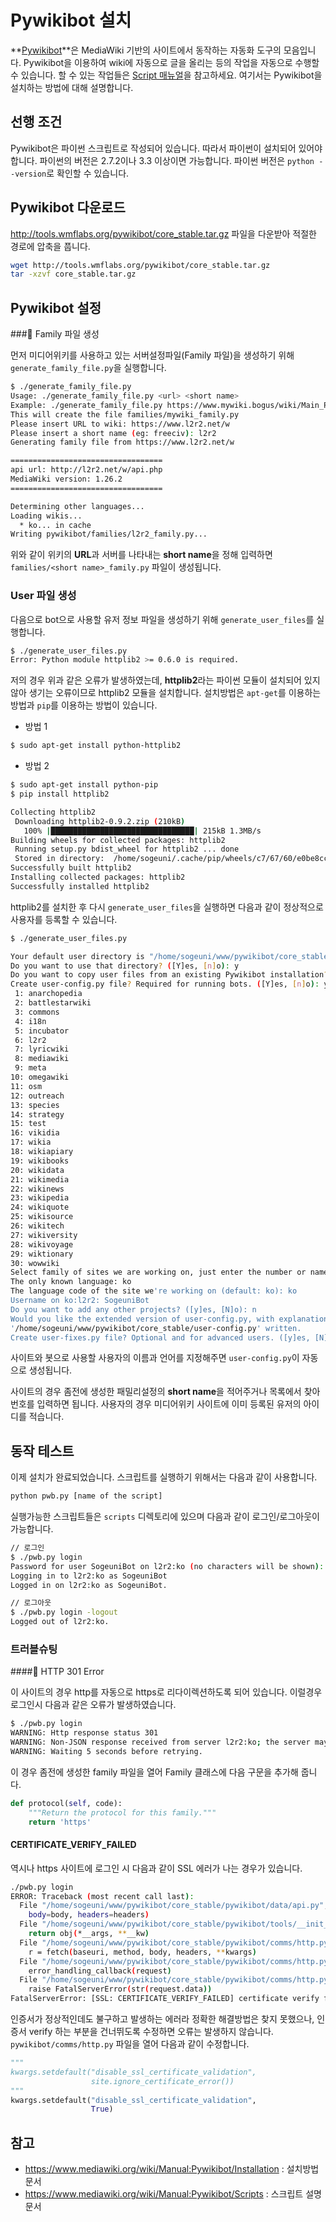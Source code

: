 # Pywikibot 설치

**[Pywikibot](https://www.mediawiki.org/wiki/Manual:Pywikibot)**은 MediaWiki 기반의 사이트에서 동작하는 자동화 도구의 모음입니다. Pywikibot을 이용하여 wiki에 자동으로 글을 올리는 등의 작업을 자동으로 수행할 수 있습니다. 할 수 있는 작업들은 [Script 매뉴얼](https://www.mediawiki.org/wiki/Manual:Pywikibot/Scripts)을 참고하세요. 여기서는 Pywikibot을 설치하는 방법에 대해 설명합니다.

## 선행 조건

Pywikibot은 파이썬 스크립트로 작성되어 있습니다. 따라서 파이썬이 설치되어 있어야 합니다. 파이썬의 버전은 2.7.2이나 3.3 이상이면 가능합니다. 파이썬 버전은 `python --version`로 확인할 수 있습니다.

## Pywikibot 다운로드

http://tools.wmflabs.org/pywikibot/core_stable.tar.gz 파일을 다운받아 적절한 경로에 압축을 풉니다.

```bash
wget http://tools.wmflabs.org/pywikibot/core_stable.tar.gz
tar -xzvf core_stable.tar.gz
```

## Pywikibot 설정

### Family 파일 생성

먼저 미디어위키를 사용하고 있는 서버설정파일(Family 파일)을 생성하기 위해 `generate_family_file.py`을 실행합니다.

```bash
$ ./generate_family_file.py 
Usage: ./generate_family_file.py <url> <short name>
Example: ./generate_family_file.py https://www.mywiki.bogus/wiki/Main_Page mywiki
This will create the file families/mywiki_family.py
Please insert URL to wiki: https://www.l2r2.net/w
Please insert a short name (eg: freeciv): l2r2
Generating family file from https://www.l2r2.net/w

==================================
api url: http://l2r2.net/w/api.php
MediaWiki version: 1.26.2
==================================

Determining other languages...
Loading wikis... 
  * ko... in cache
Writing pywikibot/families/l2r2_family.py... 
```

위와 같이 위키의 **URL**과 서버를 나타내는 **short name**을 정해 입력하면 `families/<short name>_family.py` 파일이 생성됩니다.

### User 파일 생성

다음으로 bot으로 사용할 유저 정보 파일을 생성하기 위해 `generate_user_files`를 실행합니다.

```bash
$ ./generate_user_files.py 
Error: Python module httplib2 >= 0.6.0 is required.
```

저의 경우 위과 같은 오류가 발생하였는데, **httplib2**라는 파이썬 모듈이 설치되어 있지 않아 생기는 오류이므로 httplib2 모듈을 설치합니다. 설치방법은 `apt-get`를 이용하는 방법과 `pip`를 이용하는 방법이 있습니다.

* 방법 1
 ```bash
 $ sudo apt-get install python-httplib2
 ```

* 방법 2 
 ```bash
 $ sudo apt-get install python-pip
 $ pip install httplib2

 Collecting httplib2
  Downloading httplib2-0.9.2.zip (210kB)
    100% |████████████████████████████████| 215kB 1.3MB/s 
Building wheels for collected packages: httplib2
  Running setup.py bdist_wheel for httplib2 ... done
  Stored in directory:  /home/sogeuni/.cache/pip/wheels/c7/67/60/e0be8ccfc1e08f8ff1f50d99ea5378e204580ea77b0169fb55
 Successfully built httplib2
 Installing collected packages: httplib2
 Successfully installed httplib2
 ```

httplib2를 설치한 후 다시 `generate_user_files`을 실행하면 다음과 같이 정상적으로 사용자를 등록할 수 있습니다.

```bash
$ ./generate_user_files.py 

Your default user directory is "/home/sogeuni/www/pywikibot/core_stable"
Do you want to use that directory? ([Y]es, [n]o): y
Do you want to copy user files from an existing Pywikibot installation? ([y]es, [N]o): n
Create user-config.py file? Required for running bots. ([Y]es, [n]o): y
 1: anarchopedia
 2: battlestarwiki
 3: commons
 4: i18n
 5: incubator
 6: l2r2
 7: lyricwiki
 8: mediawiki
 9: meta
10: omegawiki
11: osm
12: outreach
13: species
14: strategy
15: test
16: vikidia
17: wikia
18: wikiapiary
19: wikibooks
20: wikidata
21: wikimedia
22: wikinews
23: wikipedia
24: wikiquote
25: wikisource
26: wikitech
27: wikiversity
28: wikivoyage
29: wiktionary
30: wowwiki
Select family of sites we are working on, just enter the number or name (default: wikipedia): 6
The only known language: ko
The language code of the site we're working on (default: ko): ko
Username on ko:l2r2: SogeuniBot
Do you want to add any other projects? ([y]es, [N]o): n
Would you like the extended version of user-config.py, with explanations included? ([Y]es, [n]o): n
'/home/sogeuni/www/pywikibot/core_stable/user-config.py' written.
Create user-fixes.py file? Optional and for advanced users. ([y]es, [N]o): n
```

사이트와 봇으로 사용할 사용자의 이름과 언어를 지정해주면 `user-config.py`이 자동으로 생성됩니다.

사이트의 경우 좀전에 생성한 패밀리설정의 **short name**을 적어주거나 목록에서 찾아 번호를 입력하면 됩니다. 사용자의 경우 미디어위키 사이트에 이미 등록된 유저의 아이디를 적습니다.

## 동작 테스트

이제 설치가 완료되었습니다. 스크립트를 실행하기 위해서는 다음과 같이 사용합니다.

```bash
python pwb.py [name of the script]
```

실행가능한 스크립트들은 `scripts` 디렉토리에 있으며 다음과 같이 로그인/로그아웃이 가능합니다.

```bash
// 로그인
$ ./pwb.py login
Password for user SogeuniBot on l2r2:ko (no characters will be shown): 
Logging in to l2r2:ko as SogeuniBot
Logged in on l2r2:ko as SogeuniBot.

// 로그아웃
$ ./pwb.py login -logout
Logged out of l2r2:ko.
```

### 트러블슈팅

#### HTTP 301 Error

이 사이트의 경우 http를 자동으로 https로 리다이렉션하도록 되어 있습니다. 이럴경우 로그인시 다음과 같은 오류가 발생하였습니다.

```bash
$ ./pwb.py login
WARNING: Http response status 301
WARNING: Non-JSON response received from server l2r2:ko; the server may be down.
WARNING: Waiting 5 seconds before retrying.
```

이 경우 좀전에 생성한 family 파일을 열어 Family 클래스에 다음 구문을 추가해 줍니다.

```python
def protocol(self, code):
    """Return the protocol for this family."""
    return 'https'
```

#### CERTIFICATE_VERIFY_FAILED

역시나 https 사이트에 로그인 시 다음과 같이 SSL 에러가 나는 경우가 있습니다.

```bash
./pwb.py login
ERROR: Traceback (most recent call last):
  File "/home/sogeuni/www/pywikibot/core_stable/pywikibot/data/api.py", line 1556, in submit
    body=body, headers=headers)
  File "/home/sogeuni/www/pywikibot/core_stable/pywikibot/tools/__init__.py", line 1105, in wrapper
    return obj(*__args, **__kw)
  File "/home/sogeuni/www/pywikibot/core_stable/pywikibot/comms/http.py", line 279, in request
    r = fetch(baseuri, method, body, headers, **kwargs)
  File "/home/sogeuni/www/pywikibot/core_stable/pywikibot/comms/http.py", line 381, in fetch
    error_handling_callback(request)
  File "/home/sogeuni/www/pywikibot/core_stable/pywikibot/comms/http.py", line 293, in error_handling_callback
    raise FatalServerError(str(request.data))
FatalServerError: [SSL: CERTIFICATE_VERIFY_FAILED] certificate verify failed (_ssl.c:590)
```

인증서가 정상적인데도 불구하고 발생하는 에러라 정확한 해결방법은 찾지 못했으나, 인증서 verify 하는 부분을 건너뛰도록 수정하면 오류는 발생하지 않습니다. `pywikibot/comms/http.py` 파일을 열어 다음과 같이 수정합니다.

```python
"""
kwargs.setdefault("disable_ssl_certificate_validation",
                  site.ignore_certificate_error())
"""
kwargs.setdefault("disable_ssl_certificate_validation",
                  True)
```

## 참고

* https://www.mediawiki.org/wiki/Manual:Pywikibot/Installation : 설치방법 문서
* https://www.mediawiki.org/wiki/Manual:Pywikibot/Scripts : 스크립트 설명 문서
